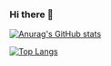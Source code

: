 ### Hi there 👋

[![Anurag's GitHub stats](https://github-readme-stats.vercel.app/api?username=LethalDarkLight)](https://github.com/LethalDarkLight/github-readme-stats)


[![Top Langs](https://github-readme-stats.vercel.app/api/top-langs/?username=LethalDarkLight)](https://github.com/LethalDarkLight/github-readme-stats)
